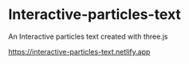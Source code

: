 # Interactive-particles-text
An Interactive particles text created with three.js


https://interactive-particles-text.netlify.app
